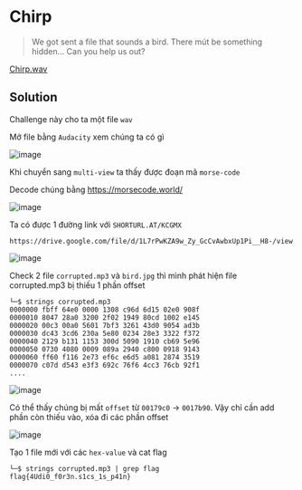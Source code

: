 # Chirp

> We got sent a file that sounds a bird. There mút be something hidden... Can you help us out?

[Chirp.wav](https://drive.google.com/file/d/1lIN2bmHzo0h2n8i86xqm_bUP0Xjo6Me_/view?usp=sharing)

## Solution

Challenge này cho ta một file `wav`

Mở file bằng `Audacity` xem chúng ta có gì

![image](https://user-images.githubusercontent.com/62060867/138320055-c7baa772-9953-4e80-b7d8-13d58e7bb02e.png)

Khi chuyển sang `multi-view` ta thấy được đoạn mã `morse-code`

Decode chúng bằng https://morsecode.world/

![image](https://user-images.githubusercontent.com/62060867/138320780-a921f5f2-1c78-4768-8b85-a12010d0ba9e.png)

Ta có được 1 đường link với `SHORTURL.AT/KCGMX`

```
https://drive.google.com/file/d/1L7rPwKZA9w_Zy_GcCvAwbxUp1Pi__H8-/view
```
![image](https://user-images.githubusercontent.com/62060867/138321179-73735573-3983-4fb4-8651-a0b7512e79a9.png)

Check 2 file `corrupted.mp3` và `bird.jpg` thì mình phát hiện file corrupted.mp3 bị thiếu 1 phần offset

```
└─$ strings corrupted.mp3
0000000 fbff 64e0 0000 1308 c96d 6d15 02e0 908f
0000010 8047 28a0 3200 2f02 1949 80cd 1002 e145
0000020 00c3 00a0 5601 7bf3 3261 43d0 9054 ad3b
0000030 dc43 3cd6 230a 5e80 0234 28e3 3322 f372
0000040 2129 b131 1153 300d 5090 1910 cb69 5e96
0000050 0730 4080 0009 089a 2940 c800 0918 9143
0000060 ff60 f116 2e73 ef6c e6d5 a081 2874 3519
0000070 c07d d543 e3f3 692c 76f6 4cc3 76cb 92f1
....
```
![image](https://user-images.githubusercontent.com/62060867/138323229-a85afe33-72eb-4afe-ab2b-32a86fc79966.png)

Có thể thấy chúng bị mất `offset` từ `00179c0` -> `0017b90`. Vậy chỉ cần add phần còn thiếu vào, xóa đi các phần offset

![image](https://user-images.githubusercontent.com/62060867/138323520-7c6b266a-89d9-4644-b138-9de8c06d509d.png)

Tạo 1 file mới với các `hex-value` và cat flag 


```
└─$ strings corrupted.mp3 | grep flag
flag{4Udi0_f0r3n.s1cs_1s_p41n}

```
